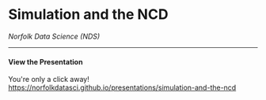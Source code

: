 # Simulation and the NCD
*Norfolk Data Science (NDS)*

-------

#### View the Presentation

You're only a click away! https://norfolkdatasci.github.io/presentations/simulation-and-the-ncd
